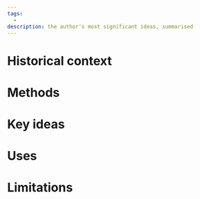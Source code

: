 ```yaml
---
tags: 
  -
description: the author's most significant ideas, summarised
---
```


# Historical context

# Methods

# Key ideas

# Uses

# Limitations